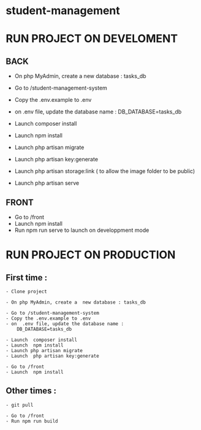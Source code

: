 # student-management

# RUN PROJECT ON DEVELOMENT

## BACK

- On php MyAdmin, create a new database : tasks_db

- Go to /student-management-system
- Copy the .env.example to .env

- on .env file, update the database name :
  DB_DATABASE=tasks_db

- Launch composer install
- Launch npm install
- Launch php artisan migrate

- Launch php artisan key:generate
- Launch php artisan storage:link ( to allow the image folder to be public)

- Launch php artisan serve

## FRONT

- Go to /front
- Launch npm install
- Run npm run serve to launch on developpment mode

# RUN PROJECT ON PRODUCTION

## First time :

    - Clone project

    - On php MyAdmin, create a  new database : tasks_db

    - Go to /student-management-system
    - Copy the .env.example to .env
    - on  .env file, update the database name :
    	DB_DATABASE=tasks_db

    - Launch  composer install
    - Launch  npm install
    - Launch php artisan migrate
    - Launch  php artisan key:generate

    - Go to /front
    - Launch  npm install

## Other times :

    - git pull

    - Go to /front
    - Run npm run build

